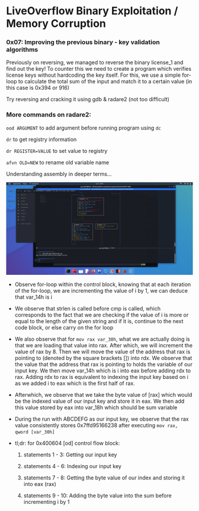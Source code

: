 # LiveOverflow Binary Exploitation / Memory Corruption

### 0x07: Improving the previous binary - key validation algorithms

Previously on reversing, we managed to reverse the binary license_1 and find out the key! To counter this we need to create a program which verifies license keys without hardcoding the key itself. For this, we use a simple for-loop to calculate the total sum of the input and match it to a certain value (in this case is 0x394 or 916)

Try reversing and cracking it using gdb & radare2 (not too difficult)

### More commands on radare2:

`ood ARGUMENT` to add argument before running program using `dc`

`dr` to get registry information

`dr REGISTER=VALUE` to set value to registry

`afvn OLD=NEW` to rename old variable name

Understanding assembly in deeper terms...

![](./images/ss1.png)

- Observe for-loop within the control block, knowing that at each iteration of the for-loop, we are incrementing the value of i by 1, we can deduce that var_14h is i

- We observe that strlen is called before cmp is called, which corresponds to the fact that we are checking if the value of i is more or equal to the length of the given string and if it is, continue to the next code block, or else carry on the for loop

- We also observe that for `mov rax var_30h`, what we are actually doing is that we are loading that value into rax. After which, we will increment the value of rax by 8. Then we will move the value of the address that rax is pointing to (denoted by the square brackets []) into rdx. We observe that the value that the address that rax is pointing to holds the variable of our input key. We then move var_14h which is i into eax before adding rdx to rax. Adding rdx to rax is equivalent to indexing the input key based on i as we added i to eax which is the first half of rax.

- Afterwhich, we observe that we take the byte value of [rax] which would be the indexed value of our input key and store it in eax. We then add this value stored by eax into var_18h which should be sum variable

- During the run with ABCDEFG as our input key, we observe that the rax value consistently stores 0x7ffd95166238 after executing `mov rax, qword [var_30h]`

- tl;dr: for 0x400604 [od] control flow block:

    1. statements 1 - 3: Getting our input key

    2. statements 4 - 6: Indexing our input key

    3. statements 7 - 8: Getting the byte value of our index and storing it into eax (rax)

    4. statements 9 - 10: Adding the byte value into the sum before incrementing i by 1

